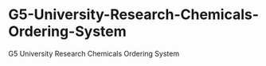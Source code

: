 # G5-University-Research-Chemicals-Ordering-System
G5 University Research Chemicals Ordering System
